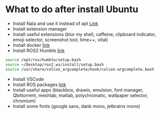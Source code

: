 # What to do after install Ubuntu 

- Install Nala and use it instead of apt [Link](https://adamtheautomator.com/nala-apt/)
- Install extension manager
- Install useful extensions (blur my shell, caffeine, clipboard indicator, emoji selector, screenshot tool, time++, vital)
- Install docker [link](https://www.digitalocean.com/community/tutorials/how-to-install-and-use-docker-on-ubuntu-22-04)
- Install ROS2 Humble [link](https://docs.ros.org/en/humble/Installation/Ubuntu-Install-Debians.html)
```bash
source /opt/ros/humble/setup.bash
source ~/Desktop/ros2_ws/install/setup.bash
source /usr/share/colcon_argcomplete/hook/colcon-argcomplete.bash
```
- Install VSCode
- Install ROS packages [link](https://github.com/lvquang0507/ros2_packages/blob/master/packages.md)
- Install useful apps (blackbox, drawio, emulsion, font manager, Qbittorrent, meshlab, matlab, polychromatic, wallpaper selector, chromium)
- Install some fonts (google sans, dank mono, jetbrains mono)